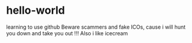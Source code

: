 # hello-world
learning to use github
Beware scammers and fake ICOs, cause i will hunt you down and take you out !!!
Also i like icecream
